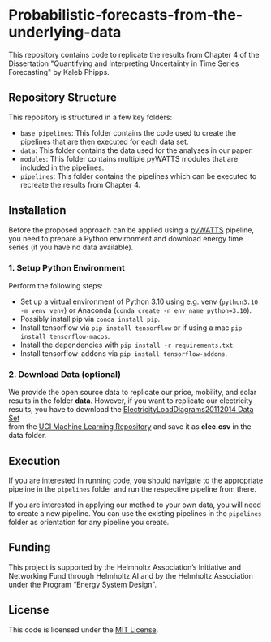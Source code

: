 # Probabilistic-forecasts-from-the-underlying-data
This repository contains code to replicate the results from Chapter 4 of the Dissertation "Quantifying and Interpreting Uncertainty in Time Series Forecasting" by Kaleb Phipps.

## Repository Structure

This repository is structured in a few key folders:

- `base_pipelines`: This folder contains the code used to create the pipelines that are then executed for each data set.
- `data`: This folder contains the data used for the analyses in our paper.
- `modules`: This folder contains multiple pyWATTS modules that are included in the pipelines.
- `pipelines`: This folder contains the pipelines which can be executed to recreate the results from Chapter 4.


## Installation

Before the proposed approach can be applied using a [pyWATTS](https://github.com/KIT-IAI/pyWATTS) pipeline, you need to
prepare a Python environment and download energy time series (if you have no data available).

### 1. Setup Python Environment

Perform the following steps:

- Set up a virtual environment of Python 3.10 using e.g. venv (`python3.10 -m venv venv`) or Anaconda (`conda create -n env_name python=3.10`).
- Possibly install pip via `conda install pip`.
- Install tensorflow via `pip install tensorflow` or if using a mac `pip install tensorflow-macos`.
- Install the dependencies with `pip install -r requirements.txt`.
- Install tensorflow-addons via `pip install tensorflow-addons`.

### 2. Download Data (optional)

We provide the open source data to replicate our price, mobility, and solar results in the folder __data__.
However, if you want to replicate our electricity results, you have to download the
[ElectricityLoadDiagrams20112014 Data Set](https://archive.ics.uci.edu/ml/datasets/ElectricityLoadDiagrams20112014)  
from the [UCI Machine Learning Repository](https://archive.ics.uci.edu/ml/) and save it as __elec.csv__ in the data
folder.


## Execution
If you are interested in running code, you should navigate to the appropriate pipeline in the `pipelines` folder and run
the respective pipeline from there.

If you are interested in applying our method to your own data, you will need to create a new pipeline. You can use the
existing pipelines in the `pipelines` folder as orientation for any pipeline you create.


## Funding

This project is supported by the Helmholtz Association’s Initiative and Networking Fund through Helmholtz AI and by the
Helmholtz Association under the Program “Energy System Design”.

## License

This code is licensed under the [MIT License](LICENSE).
